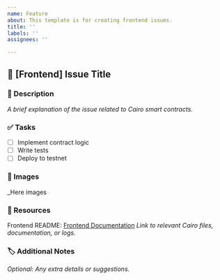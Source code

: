 ```yaml
---
name: Feature
about: This template is for creating frontend issues.
title: ''
labels: ''
assignees: ''

---
```


## 📜 [Frontend] Issue Title

### 📝 Description  
_A brief explanation of the issue related to Cairo smart contracts._

### ✅ Tasks  
- [ ] Implement contract logic  
- [ ] Write tests  
- [ ] Deploy to testnet  

### 📸 Images
_Here images

### 🔗 Resources  
Frontend README: [Frontend Documentation](https://github.com/AquaStark/Aqua-Stark-V.2/blob/main/client/README.md) 
_Link to relevant Cairo files, documentation, or logs._

### 🏷️ Additional Notes  
_Optional: Any extra details or suggestions._

